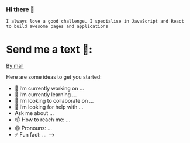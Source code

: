 ### Hi there 👋
`I always love a good challenge. I specialise in JavaScript and React to build awesome pages and applications`

# Send me a text 💬:
[By mail](maxappiahofficial@gmail.com)


Here are some ideas to get you started:

- 🔭 I’m currently working on ...
- 🌱 I’m currently learning ...
- 👯 I’m looking to collaborate on ...
- 🤔 I’m looking for help with ...
-  Ask me about ...
- 📫 How to reach me: ...
- 😄 Pronouns: ...
- ⚡ Fun fact: ...
-->
